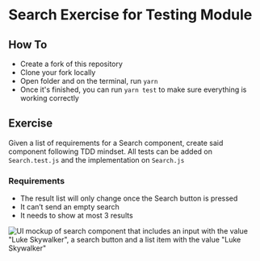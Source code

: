# Search Exercise for Testing Module

## How To

- Create a fork of this repository
- Clone your fork locally
- Open folder and on the terminal, run `yarn`
- Once it's finished, you can run `yarn test` to make sure everything is working correctly

## Exercise

Given a list of requirements for a Search component, create said component following TDD mindset.
All tests can be added on `Search.test.js` and the implementation on `Search.js`

### Requirements

- The result list will only change once the Search button is pressed
- It can’t send an empty search
- It needs to show at most 3 results

![UI mockup of search component that includes an input with the value "Luke Skywalker", a search button and a list item with the value "Luke Skywalker"](https://i.imgur.com/D2gkfz5.png)



